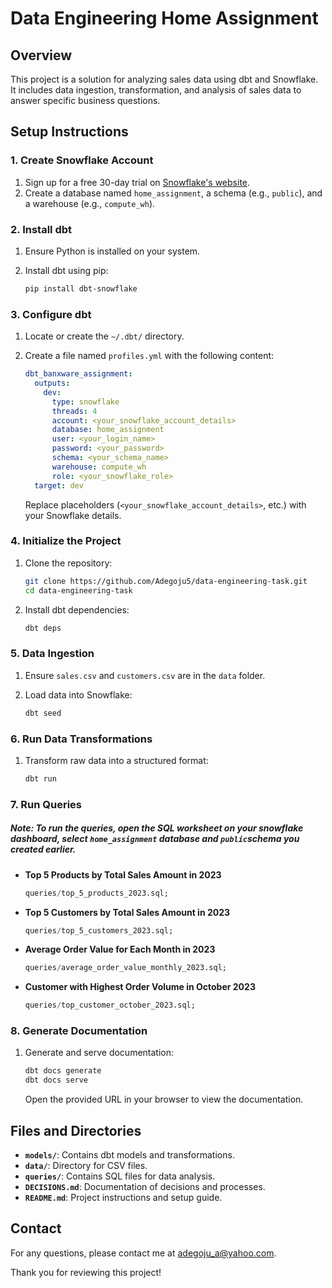 # Data Engineering Home Assignment

## Overview

This project is a solution for analyzing sales data using dbt and Snowflake. It includes data ingestion, transformation, and analysis of sales data to answer specific business questions.

## Setup Instructions

### 1. **Create Snowflake Account**

1. Sign up for a free 30-day trial on [Snowflake's website](https://www.snowflake.com/).
2. Create a database named `home_assignment`, a schema (e.g., `public`), and a warehouse (e.g., `compute_wh`).

### 2. **Install dbt**

1. Ensure Python is installed on your system.
2. Install dbt using pip:

    ```bash
    pip install dbt-snowflake
    ```

### 3. **Configure dbt**

1. Locate or create the `~/.dbt/` directory.
2. Create a file named `profiles.yml` with the following content:

    ```yaml
    dbt_banxware_assignment:
      outputs:
        dev:
          type: snowflake
          threads: 4
          account: <your_snowflake_account_details>
          database: home_assignment
          user: <your_login_name>
          password: <your_password>
          schema: <your_schema_name>
          warehouse: compute_wh
          role: <your_snowflake_role>
      target: dev
    ```

    Replace placeholders (`<your_snowflake_account_details>`, etc.) with your Snowflake details.

### 4. **Initialize the Project**

1. Clone the repository:

    ```bash
    git clone https://github.com/Adegoju5/data-engineering-task.git
    cd data-engineering-task
    ```

2. Install dbt dependencies:

    ```bash
    dbt deps
    ```

### 5. **Data Ingestion**

1. Ensure `sales.csv` and `customers.csv` are in the `data` folder.
2. Load data into Snowflake:

    ```bash
    dbt seed
    ```

### 6. **Run Data Transformations**

1. Transform raw data into a structured format:

    ```bash
    dbt run
    ```

### 7. **Run Queries**

##### Note: To run the queries, open the SQL worksheet on your snowflake dashboard, select `home_assignment` database and `public`schema you created earlier.

- **Top 5 Products by Total Sales Amount in 2023**

    ```sql
    queries/top_5_products_2023.sql;
    ```

- **Top 5 Customers by Total Sales Amount in 2023**

    ```sql
    queries/top_5_customers_2023.sql;
    ```

- **Average Order Value for Each Month in 2023**

    ```sql
    queries/average_order_value_monthly_2023.sql;
    ```

- **Customer with Highest Order Volume in October 2023**

    ```sql
    queries/top_customer_october_2023.sql;
    ```

### 8. **Generate Documentation**

1. Generate and serve documentation:

    ```bash
    dbt docs generate
    dbt docs serve
    ```

    Open the provided URL in your browser to view the documentation.

## Files and Directories

- **`models/`**: Contains dbt models and transformations.
- **`data/`**: Directory for CSV files.
- **`queries/`**: Contains SQL files for data analysis.
- **`DECISIONS.md`**: Documentation of decisions and processes.
- **`README.md`**: Project instructions and setup guide.

## Contact

For any questions, please contact me at adegoju_a@yahoo.com.

Thank you for reviewing this project!
